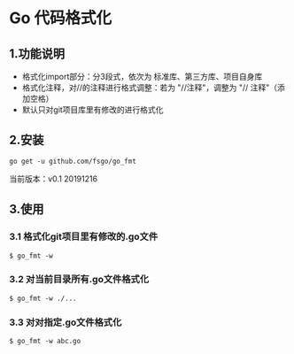 # Go 代码格式化

## 1.功能说明
* 格式化import部分：分3段式，依次为 标准库、第三方库、项目自身库
* 格式化注释，对//的注释进行格式调整：若为 "//注释"，调整为 "// 注释"（添加空格）
* 默认只对git项目库里有修改的进行格式化

## 2.安装
```
go get -u github.com/fsgo/go_fmt
```
当前版本：v0.1 20191216

## 3.使用

### 3.1 格式化git项目里有修改的.go文件
```
$ go_fmt -w
```

### 3.2 对当前目录所有.go文件格式化
```
$ go_fmt -w ./...
```

### 3.3 对对指定.go文件格式化
```
$ go_fmt -w abc.go
```
